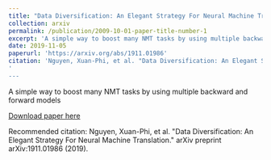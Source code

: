 ```yaml
---
title: "Data Diversification: An Elegant Strategy For Neural Machine Translation"
collection: arxiv
permalink: /publication/2009-10-01-paper-title-number-1
excerpt: 'A simple way to boost many NMT tasks by using multiple backward and forward models'
date: 2019-11-05
paperurl: 'https://arxiv.org/abs/1911.01986'
citation: 'Nguyen, Xuan-Phi, et al. "Data Diversification: An Elegant Strategy For Neural Machine Translation." arXiv preprint arXiv:1911.01986 (2019).'
'
---
```

A simple way to boost many NMT tasks by using multiple backward and forward models

[Download paper here](https://arxiv.org/abs/1911.01986)

Recommended citation: Nguyen, Xuan-Phi, et al. "Data Diversification: An Elegant Strategy For Neural Machine Translation." arXiv preprint arXiv:1911.01986 (2019).